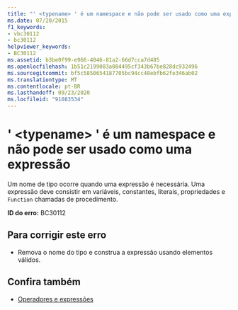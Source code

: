 ```yaml
---
title: "' <typename> ' é um namespace e não pode ser usado como uma expressão"
ms.date: 07/20/2015
f1_keywords:
- vbc30112
- bc30112
helpviewer_keywords:
- BC30112
ms.assetid: b3be0f99-e966-4046-81a2-66d7cca7d485
ms.openlocfilehash: 1b51c2199083a084495cf343b67be828dc932496
ms.sourcegitcommit: bf5c5850654187705bc94cc40ebfb62fe346ab02
ms.translationtype: MT
ms.contentlocale: pt-BR
ms.lasthandoff: 09/23/2020
ms.locfileid: "91083534"
---
```

# <a name="typename-is-a-namespace-and-cannot-be-used-as-an-expression"></a>' \<typename> ' é um namespace e não pode ser usado como uma expressão

Um nome de tipo ocorre quando uma expressão é necessária. Uma expressão deve consistir em variáveis, constantes, literais, propriedades e `Function` chamadas de procedimento.  
  
 **ID do erro:** BC30112  
  
## <a name="to-correct-this-error"></a>Para corrigir este erro  
  
- Remova o nome do tipo e construa a expressão usando elementos válidos.  
  
## <a name="see-also"></a>Confira também

- [Operadores e expressões](../programming-guide/language-features/operators-and-expressions/index.md)
